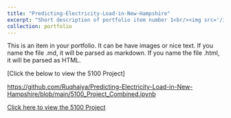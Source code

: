 ```yaml
---
title: "Predicting-Electricity-Load-in-New-Hampshire"
excerpt: "Short description of portfolio item number 1<br/><img src='/images/500x300.png'>"
collection: portfolio
---
```


This is an item in your portfolio. It can be have images or nice text. If you name the file .md, it will be parsed as markdown. If you name the file .html, it will be parsed as HTML. 

[Click the below to view the 5100 Project] 

https://github.com/Ruqhaiya/Predicting-Electricity-Load-in-New-Hampshire/blob/main/5100_Project_Combined.ipynb


[Click here to view the 5100 Project](https://github.com/Ruqhaiya/ruqhaiya.github.io/blob/main/5100_Project_Combined.ipynb)
